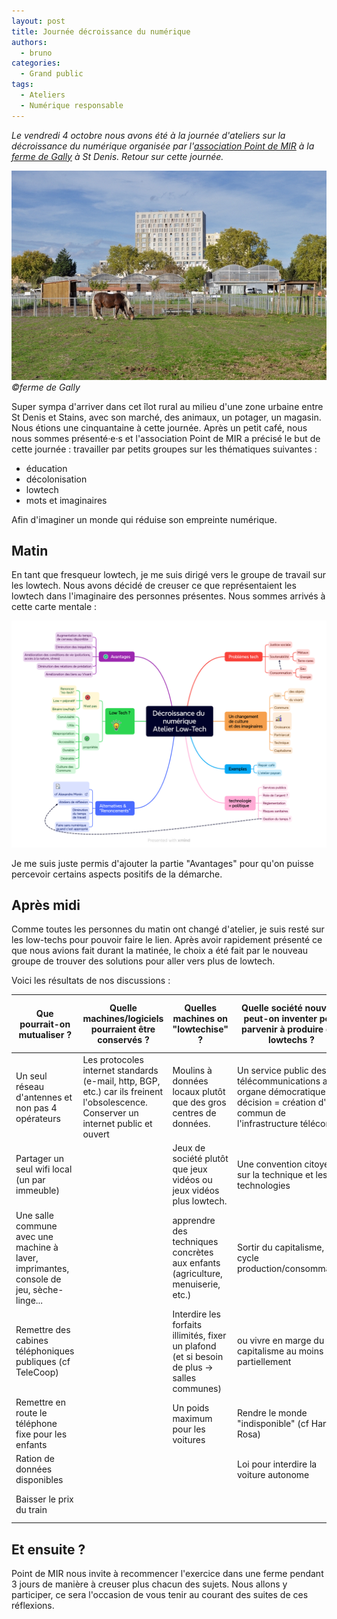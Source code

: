```yaml
---
layout: post
title: Journée décroissance du numérique
authors:
  - bruno
categories:
  - Grand public
tags:
  - Ateliers
  - Numérique responsable
---
```

_Le vendredi 4 octobre nous avons été à la journée d'ateliers sur la décroissance du numérique organisée par l'[association Point de MIR](https://www.point-de-mir.com/) à la [ferme de Gally](https://www.lesfermesdegally.com/la-ferme-urbaine-saint-denis/la-ferme-ouverte-saint-denis) à St Denis. Retour sur cette journée._

![©ferme de Gally](images/decroissance-numerique1/ferme-de-gally.jpeg  "La ferme de Gally")_©ferme de Gally_

Super sympa d'arriver dans cet îlot rural au milieu d'une zone urbaine entre St Denis et Stains, avec son marché, des animaux, un potager, un magasin. Nous étions une cinquantaine à cette journée. Après un petit café, nous nous sommes présenté·e·s et l'association Point de MIR a précisé le but de cette journée : travailler par petits groupes sur les thématiques suivantes : 

- éducation
- décolonisation
- lowtech
- mots et imaginaires

Afin d'imaginer un monde qui réduise son empreinte numérique.

## Matin

En tant que fresqueur lowtech, je me suis dirigé vers le groupe de travail sur les lowtech. Nous avons décidé de creuser ce que représentaient les lowtech dans l'imaginaire des personnes présentes. Nous sommes arrivés à cette carte mentale :

![Mind map low tech](/images/decroissance-numerique1/decroissance-numerique-matin.png  "Mind map low tech")

Je me suis juste permis d'ajouter la partie "Avantages" pour qu'on puisse percevoir certains aspects positifs de la démarche.

## Après midi

Comme toutes les personnes du matin ont changé d'atelier, je suis resté sur les low-techs pour pouvoir faire le lien. Après avoir rapidement présenté ce que nous avions fait durant la matinée,  le choix a été fait par le nouveau groupe de trouver des solutions pour aller vers plus de lowtech.

Voici les résultats de nos discussions : 

| Que pourrait-on mutualiser ? | Quelle machines/logiciels pourraient être conservés ?| Quelles machines on "lowtechise" ?| Quelle société nouvelle peut-on inventer pour parvenir à produire des lowtechs ?| Comment faciliter l'adoption de ces outils ? Quels freins ? |
|--|--|--|--|--|
|Un seul réseau d'antennes et non pas 4 opérateurs  |  Les protocoles internet standards (e-mail, http, BGP, etc.) car ils freinent l'obsolescence. Conserver un internet public et ouvert| Moulins à données locaux plutôt que des gros centres de données. | Un service public des télécommunications avec organe démocratique de décision = création d'un commun de l'infrastructure télécom | Parentalité : éducation aux vrais risques ; lâcher du lest sur les sorties, l'autonomie  |
|Partager un seul wifi local (un par immeuble)  |  |  Jeux de société plutôt que jeux vidéos ou jeux vidéos plus lowtech.| Une convention citoyenne sur la technique et les technologies |sortir de la "parentalité positive", qui sur-protège  |
|  Une salle commune avec une machine à laver, imprimantes, console de jeu, sèche-linge...|  |  apprendre des techniques concrètes aux enfants (agriculture, menuiserie, etc.)| Sortir du capitalisme, du cycle production/consommation | Subventionner les ludothèques sur le territoire |
|  Remettre des cabines téléphoniques publiques (cf TeleCoop)|  | Interdire les forfaits illimités, fixer un plafond (et si besoin de plus -> salles communes) |  ou vivre en marge du capitalisme au moins partiellement| Loi pour obliger les acteurs à l'interopérabilité |
|  Remettre en route le téléphone fixe pour les enfants|  | Un poids maximum pour les voitures |  Rendre le monde "indisponible" (cf Hartmut Rosa)|  Emmener les enfants dans la natures et les amies.|
|  Ration de données disponibles|  |  |Loi pour interdire la voiture autonome  | Editer un manuel de bricolage/nature. |
|  Baisser le prix du train|  |  |  | Rentre la déconnexion cool (cf Inoxtag) |

## Et ensuite ?

Point de MIR nous invite à recommencer l'exercice dans une ferme pendant 3 jours de manière à creuser plus chacun des sujets. Nous allons y participer, ce sera l'occasion de vous tenir au courant des suites de ces réflexions.
